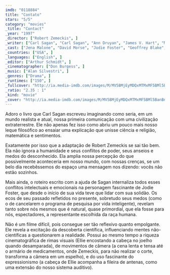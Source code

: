 ```yaml
---
imdb: "0118884"
title: "Contato"
stars: "5/5"
category: "movies"
_title: "Contact"
_year: "1997"
_director: ["Robert Zemeckis", ]
_writer: ["Carl Sagan", "Carl Sagan", "Ann Druyan", "James V. Hart", "Michael Goldenberg", ]
_cast: ["Jena Malone", "David Morse", "Jodie Foster", "Geoffrey Blake", "William Fichtner", "Sami Chester", "Timothy McNeil", "Laura Elena Surillo", "Matthew McConaughey", ]
_countries: ["USA", ]
_languages: ["English", ]
_editor: ["Arthur Schmidt", ]
_cinematographer: ["Don Burgess", ]
_music: ["Alan Silvestri", ]
_genres: ["Drama", ]
_runtimes: ["150", ]
_fullcover: "http://ia.media-imdb.com/images/M/MV5BMjEyMDQxMTMxMF5BMl5BanBnXkFtZTcwNTU0ODcyMg@@.jpg"
_ratio: "2.35 : 1"
_kind: "movie"
_cover: "http://ia.media-imdb.com/images/M/MV5BMjEyMDQxMTMxMF5BMl5BanBnXkFtZTcwNTU0ODcyMg@@._V1._SX94_SY140_.jpg"
---
```

Adoro o livro que Carl Sagan escreveu imaginando como seria, em um mundo realista e atual, nossa primeira comunicação com uma civilização extraterrestre. Ele não apenas fez isso como abriu um pouco mais nosso leque filosófico ao ensaiar uma explicação que unisse ciência e religião, matemática e sentimentos.

Exatamente por isso que a adaptação de Robert Zemeckis se sai tão bem. Ela não ignora a humanidade e seus conflitos de poder, seus anseios e medos do desconhecido. Ela amplia nossa percepção do que possivelmente aconteceria em nosso mundo, com nossas crenças, se um belo dia recebêssemos do espaço uma mensagem nos dizendo: vocês não estão sozinhos.

Mais ainda, o roteiro escrito com a ajuda de Sagan internaliza todos esses conflitos intelectuais e emocionais na personagem fascinante de Jodie Foster, que desde o início de sua vida teve que lidar com sua solidão. Os ecos de seu passado refletidos no presente, sobretudo seus medos (como o de cancelarem o programa de pesquisa por vida inteligente), revelam tanto sobre nós mesmos que é natural, quase primordial, que ela fosse para nós, espectadores, a representante escolhida da raça humana.

Não é um filme difícil, pois consegue ser tão reflexivo quanto empolgante. Ele revela a excitação da descoberta científica, influenciando mentes não-científicas a questionarem a realidade. Possui ao mesmo tempo a riqueza cinematográfica de rimas visuais (Ellie encostando a cabeça no joelho quando desamparada), de movimentos de câmera (a cena lenta e tensa até o armário de medicamentos, onde Zemeckis, para não realizar o corte, transforma a câmera em um espelho), e do uso fascinante do expressionismo (a cabeça de Ellie acompanha a fileira de antenas, como uma extensão do nosso sistema auditivo).
